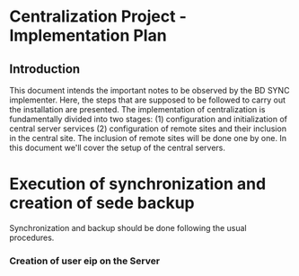 # Centralization Project -  Implementation Plan
## Introduction

This document intends the important notes to be observed by the BD SYNC implementer. Here, the steps that are supposed to be followed to carry out the installation are presented.
The implementation of centralization is fundamentally divided into two stages: (1) configuration and initialization of central server services (2) configuration of remote sites and their inclusion in the central site. The inclusion of remote sites will be done one by one.
In this document we'll cover the setup of the central servers.

# Execution of synchronization and creation of sede backup
Synchronization and backup should be done following the usual procedures.

### Creation of user eip on the Server



